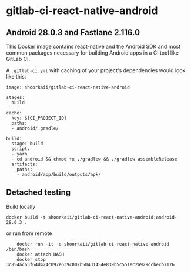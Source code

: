 # gitlab-ci-react-native-android
## Android 28.0.3 and Fastlane 2.116.0
This Docker image contains react-native and the Android SDK and most common packages necessary for building Android apps in a CI tool like GitLab CI. 

A `.gitlab-ci.yml` with caching of your project's dependencies would look like this:

```
image: shoorkaii/gitlab-ci-react-native-android

stages:
- build

cache:
  key: ${CI_PROJECT_ID}
  paths:
  - android/.gradle/

build:
  stage: build
  script:
  - yarn
  - cd android && chmod +x ./gradlew && ./gradlew assembleRelease
  artifacts:
    paths:
    - android/app/build/outputs/apk/
```


## Detached testing
Build locally
```
docker build -t shoorkaii/gitlab-ci-react-native-android:android-28.0.3 .
```
or run from remote
```
	docker run -it -d shoorkaii/gitlab-ci-react-native-android /bin/bash
	docker attach HASH
	docker stop 3c854ac65f64d424c097e639c002b50431454e839b5c551ec2a929dcbecb7176
	
````